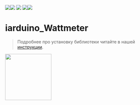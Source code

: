 [![](https://iarduino.ru/img/logo.svg)](https://iarduino.ru)[![](https://wiki.iarduino.ru/img/git-shop.svg?3)](https://iarduino.ru) [![](https://wiki.iarduino.ru/img/git-wiki.svg?2)](https://wiki.iarduino.ru) [![](https://wiki.iarduino.ru/img/git-lesson.svg?2)](https://lesson.iarduino.ru)[![](https://wiki.iarduino.ru/img/git-forum.svg?2)](http://forum.trema.ru)

# iarduino\_Wattmeter

> Подробнее про установку библиотеки читайте в нашей [инструкции](https://wiki.iarduino.ru/page/Installing_libraries/).

<img src="http://iarduino.ru/img/upload/3b8e9ea5ece7d3163ff1f0dbffdc78b8.png" width="150px"></img>

